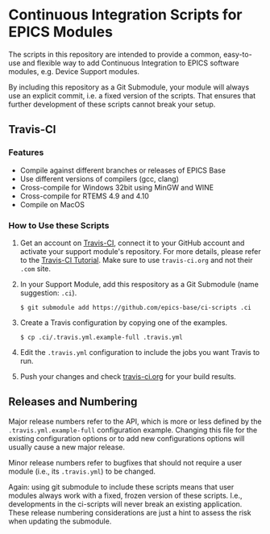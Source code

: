 # Continuous Integration Scripts for EPICS Modules

The scripts in this repository are intended to provide a common,
easy-to-use and flexible way to add Continuous Integration to EPICS
software modules, e.g. Device Support modules.

By including this repository as a Git Submodule, your module will
always use an explicit commit, i.e. a fixed version of the scripts.
That ensures that further development of these scripts cannot break
your setup.

## Travis-CI

### Features

 -  Compile against different branches or releases of EPICS Base
 -  Use different versions of compilers (gcc, clang)
 -  Cross-compile for Windows 32bit using MinGW and WINE
 -  Cross-compile for RTEMS 4.9 and 4.10
 -  Compile on MacOS
 
### How to Use these Scripts

 1. Get an account on [Travis-CI](https://travis-ci.org/), connect
    it to your GitHub account and activate your support module's
    repository. For more details, please refer to the
    [Travis-CI Tutorial](https://docs.travis-ci.com/user/tutorial/).
    Make sure to use `travis-ci.org` and not their `.com` site.

 1. In your Support Module, add this respository as a Git Submodule
    (name suggestion: `.ci`).
    ```
    $ git submodule add https://github.com/epics-base/ci-scripts .ci
    ```
	
 1. Create a Travis configuration by copying one of the examples.
    ```
    $ cp .ci/.travis.yml.example-full .travis.yml
    ```
	
 1. Edit the `.travis.yml` configuration to include the jobs you want
    Travis to run.
	
 1. Push your changes and check 
    [travis-ci.org](https://travis-ci.org/) for your build results.

## Releases and Numbering

Major release numbers refer to the API, which is more or less defined
by the `.travis.yml.example-full` configuration example.
Changing this file for the existing configuration options or to add
new configurations options will usually cause a new major release.

Minor release numbers refer to bugfixes that should not require a user
module (i.e., its `.travis.yml`) to be changed.

Again: using git submodule to include these scripts means that user
modules always work with a fixed, frozen version of these scripts.
I.e., developments in the ci-scripts will never break an existing
application.
These release numbering considerations are just a hint to assess the
risk when updating the submodule.
